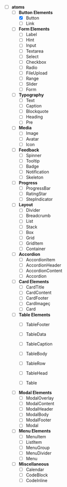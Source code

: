 - [ ] **atoms**
  - [ ] **Button Elements**
    - [x] Button
    - [ ] Link

  - [ ] **Form Elements**
    - [ ] Label
    - [ ] Hint
    - [ ] Input
    - [ ] Textarea
    - [ ] Select
    - [ ] Checkbox
    - [ ] Radio
    - [ ] FileUpload
    - [ ] Range
    - [ ] Slider
    - [ ] Form

  - [ ] **Typography**
    - [ ] Text
    - [ ] Caption
    - [ ] Blockquote
    - [ ] Heading
    - [ ] Pre

  - [ ] **Media**
    - [ ] Image
    - [ ] Avatar
    - [ ] Icon

  - [ ] **Feedback**
    - [ ] Spinner
    - [ ] Tooltip
    - [ ] Badge
    - [ ] Notification
    - [ ] Skeleton

  - [ ] **Progress**
    - [ ] ProgressBar
    - [ ] RatingStar
    - [ ] StepIndicator

  - [ ] **Layout**
    - [ ] Divider
    - [ ] Breadcrumb
    - [ ] List
    - [ ] Stack
    - [ ] Box
    - [ ] Grid
    - [ ] GridItem
    - [ ] Container

  - [ ] **Accordion**
    - [ ] AccordionItem
    - [ ] AccordionHeader
    - [ ] AccordionContent
    - [ ] Accordion
    
  - [ ] **Card Elements**
    - [ ] CardTitle
    - [ ] CardContent
    - [ ] CardFooter
    - [ ] CardImageç
    - [ ] Card

  - [ ] **Table Elements**
    - [ ] TableFooter
    - [ ] TableData
    - [ ] TableCaption
    - [ ] TableBody
    - [ ] TableRow
    - [ ] TableHead
    - [ ] Table


  - [ ] **Modal Elements**
    - [ ] ModalOverlay
    - [ ] ModalContent
    - [ ] ModalHeader
    - [ ] ModalBody
    - [ ] ModalFooter
    - [ ] Modal

  - [ ] **Menu Elements**
    - [ ] MenuItem
    - [ ] ListItem
    - [ ] MenuGroup
    - [ ] MenuDivider
    - [ ] Menu

  - [ ] **Miscellaneous**
    - [ ] Calendar
    - [ ] CodeBlock
    - [ ] CodeInline